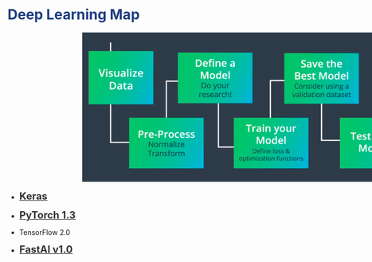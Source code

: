 <h1 style='color:#1E3D7F'>Deep Learning Map</h1>

<div style='width:1000px;margin:auto'>

<center><img src="./0_image/DL_pipeline.png" title="Deep Learning Pipeline" height="300" width="700"></img></center>

<ul>
<li><p><a href="./0_html/0_DL_root.html"><b style='font-size:20px;color:#333'>Keras</b></a> </p></li>

<li><p><a href="./0_html/pytorch/0_Torch_Root.html"><b style='font-size:20px;color:#333'>PyTorch 1.3</b></a> </p></li>

<li>TensorFlow 2.0</li>

<li><p><a href="./0_html/fastai/0_fast_root.html"><b style='font-size:20px;color:#333'>FastAI v1.0</b></a> </p></li>
</ul>
</div>
